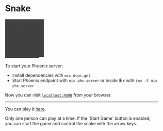 # Snake

![Snake](./snake.gif)

To start your Phoenix server:

- Install dependencies with `mix deps.get`
- Start Phoenix endpoint with `mix phx.server` or inside IEx with `iex -S mix phx.server`

Now you can visit [`localhost:4000`](http://localhost:4000) from your browser.

---

You can play it [here](https://gif.kochika.me/snake).

Only one person can play at a time. If the 'Start Game' button is enabled, you can start the game and control the snake with the arrow keys.
